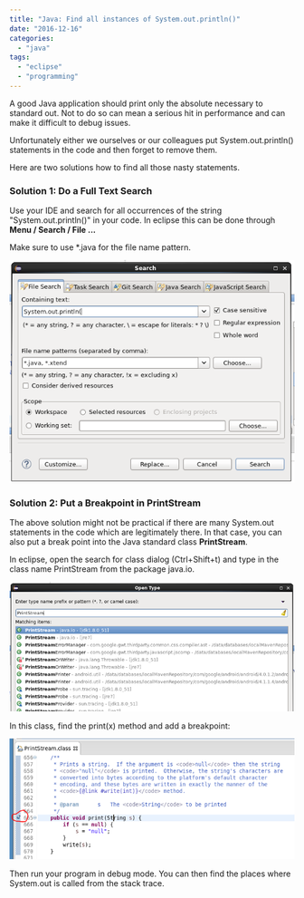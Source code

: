 ```yaml
---
title: "Java: Find all instances of System.out.println()"
date: "2016-12-16"
categories: 
  - "java"
tags: 
  - "eclipse"
  - "programming"
---
```


A good Java application should print only the absolute necessary to standard out. Not to do so can mean a serious hit in performance and can make it difficult to debug issues.

Unfortunately either we ourselves or our colleagues put System.out.println() statements in the code and then forget to remove them.

Here are two solutions how to find all those nasty statements.

### Solution 1: Do a Full Text Search

Use your IDE and search for all occurrences of the string "System.out.println()" in your code. In eclipse this can be done through **Menu / Search / File ...**

Make sure to use \*.java for the file name pattern.

![search](images/search.png)

### Solution 2: Put a Breakpoint in PrintStream

The above solution might not be practical if there are many System.out statements in the code which are legitimately there. In that case, you can also put a break point into the Java standard class **PrintStream**.

In eclipse, open the search for class dialog (Ctrl+Shift+t) and type in the class name PrintStream from the package java.io.

![printstream.PNG](images/printstream.png)

In this class, find the print(x) method and add a breakpoint:

![breakpoint](images/breakpoint.png)

Then run your program in debug mode. You can then find the places where System.out is called from the stack trace.
